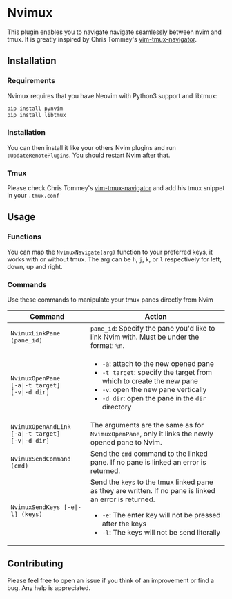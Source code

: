 Nvimux
=======================
This plugin enables you to navigate navigate seamlessly between nvim and tmux. It is greatly inspired by Chris Tommey's [vim-tmux-navigator](https://github.com/christoomey/vim-tmux-navigator).

Installation
--------------
### Requirements

Nvimux requires that you have Neovim with Python3 support and libtmux:

``` sh
pip install pynvim
pip install libtmux
```

### Installation

You can then install it like your others Nvim plugins and run `:UpdateRemotePlugins`. You should restart Nvim after that.

### Tmux

Please check Chris Tommey's [vim-tmux-navigator](https://github.com/christoomey/vim-tmux-navigator) and add his tmux snippet in your `.tmux.conf`

Usage
------------
### Functions

You can map the `NvimuxNavigate(arg)` function to your preferred keys, it works with or without tmux.
The arg can be `h`, `j`, `k`, or `l` respectively for left, down, up and right.


### Commands

Use these commands to manipulate your tmux panes directly from Nvim

Command | Action
--- | ---
`NvimuxLinkPane (pane_id)` | `pane_id`: Specify the pane you'd like to link Nvim with. Must be under the format: `%n`.
`NvimuxOpenPane` <br> `[-a\|-t target]` <br> `[-v\|-d dir]` | <ul> <li>`-a`: attach to the new opened pane</li> <li>`-t target`: specify the target from which to create the new pane</li> <li>`-v`: open the new pane vertically</li> <li>`-d dir`: open the pane in the `dir` directory</li></ul>
`NvimuxOpenAndLink` <br> `[-a\|-t target]` <br> `[-v\|-d dir]` | The arguments are the same as for `NvimuxOpenPane`, only it links the newly opened pane to Nvim.
`NvimuxSendCommand (cmd)` | Send the `cmd` command to the linked pane. If no pane is linked an error is returned.
`NvimuxSendKeys [-e\|-l] (keys)` | Send the `keys` to the tmux linked pane as they are written. If no pane is linked an error is returned. <br> <ul> <li>`-e`: The enter key will not be pressed after the keys</li> <li>`-l`: The keys will not be send literally</li> </ul>

Contributing
-------------
Please feel free to open an issue if you think of an improvement or find a bug. Any help is appreciated.
